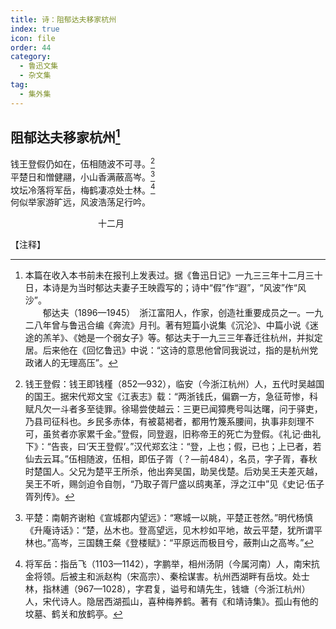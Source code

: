 ```yaml
---
title: 诗：阻郁达夫移家杭州	
index: true
icon: file
order: 44
category:
  - 鲁迅文集
  - 杂文集
tag:  
  - 集外集
---
```


## 阻郁达夫移家杭州[^①]

钱王登假仍如在，伍相随波不可寻。[^②]  
平楚日和憎健翮，小山香满蔽高岑。[^③]  
坟坛冷落将军岳，梅鹤凄凉处士林。[^④]  
何似举家游旷远，风波浩荡足行吟。

　　　　　　　　　　十二月

【注释】

[^①]:本篇在收入本书前未在报刊上发表过。据《鲁迅日记》一九三三年十二月三十日，本诗是为当时郁达夫妻子王映霞写的；诗中“假”作“遐”，“风波”作“风沙”。  
    　　郁达夫（1896—1945）　浙江富阳人，作家，创造社重要成员之一。一九二八年曾与鲁迅合编《奔流》月刊。著有短篇小说集《沉沦》、中篇小说《迷途的羔羊》、《她是一个弱女子》等。郁达夫于一九三三年春迁往杭州，并拟定居。后来他在《回忆鲁迅》中说：“这诗的意思他曾同我说过，指的是杭州党政诸人的无理高压”。

[^②]:钱王登假：钱王即钱槿（852—932），临安（今浙江杭州）人，五代时吴越国的国王。据宋代郑文宝《江表志》载：“两浙钱氏，偏霸一方，急征苛惨，科赋凡欠一斗者多至徒罪。徐瑒尝使越云：三更已闻獐麂号叫达曙，问于驿吏，乃县司征科也。乡民多赤体，有被葛褐者，都用竹篾系腰间，执事非刻理不可，虽贫者亦家累千金。”登假，同登遐，旧称帝王的死亡为登假。《礼记·曲礼下》：“告丧，曰‘天王登假’。”汉代郑玄注：“登，上也；假，已也；上已者，若仙去云耳。”伍相随波，伍相，即伍子胥（？—前484），名员，字子胥，春秋时楚国人。父兄为楚平王所杀，他出奔吴国，助吴伐楚。后劝吴王夫差灭越，吴王不听，赐剑迫令自刎，“乃取子胥尸盛以鸱夷革，浮之江中”见《史记·伍子胥列传》。

[^③]:平楚：南朝齐谢粕《宣城郡内望远》：“寒城一以眺，平楚正苍然。”明代杨慎《升庵诗话》：“楚，丛木也。登高望远，见木杪如平地，故云平楚，犹所谓平林也。”高岑，三国魏王粲《登楼赋》：“平原远而极目兮，蔽荆山之高岑。”

[^④]:将军岳：指岳飞（1103—1142），字鹏举，相州汤阴（今属河南）人，南宋抗金将领。后被主和派赵构（宋高宗）、秦桧谋害。杭州西湖畔有岳坟。处士林，指林逋（967—1028），字君复，谥号和靖先生，钱塘（今浙江杭州）人，宋代诗人。隐居西湖孤山，喜种梅养鹤。著有《和靖诗集》。孤山有他的坟墓、鹤关和放鹤亭。
